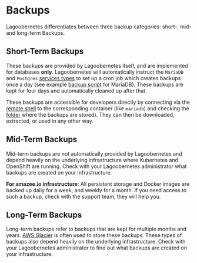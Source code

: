 # Backups
Lagoobernetes differentiates between three backup categories: short-, mid- and
long-term Backups.

## Short-Term Backups

These backups are provided by Lagoobernetes itself, and are implemented for databases **only**. Lagoobernetes will automatically instruct the `MariaDB` and `Postgres` [services types](service_types.md) to set up a cron job which creates backups once a day \(see example [backup script](https://github.com/amazeeio/lagoobernetes/blob/master/images/mariadb/mysql-backup.sh) for MariaDB\). These backups are kept for four days and automatically cleaned up after that.

These backups are accessible for developers directly by connecting via the [remote shell](remote_shell.md) to the corresponding container \(like `mariadb`\) and checking the [folder](https://github.com/amazeeio/lagoobernetes/blob/master/images/mariadb/mysql-backup.sh#L24) where the backups are stored\). They can then be downloaded, extracted, or used in any other way.

## Mid-Term Backups

Mid-term backups are not automatically provided by Lagoobernetes and depend heavily on the underlying infrastructure where Kubernetes and OpenShift are running. Check with your Lagoobernetes administrator what backups are created on your infrastructure.

**For amazee.io infrastructure**: All persistent storage and Docker images are backed up daily for a week, and weekly for a month. If you need access to such a backup, check with the support team, they will help you.

## Long-Term Backups

Long-term backups refer to backups that are kept for multiple months and years. [AWS Glacier](https://aws.amazon.com/glacier/) is often used to store these backups. These types of backups also depend heavily on the underlying infrastructure. Check with your Lagoobernetes administrator to find out what backups are created on your infrastructure.

